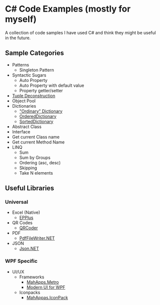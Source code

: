 # C# Code Examples (mostly for myself)

A collection of code samples I have used C# and think they might be useful in the future.

## Sample Categories
* Patterns
  * Singleton Pattern
* Syntactic Sugars
  * Auto Property
  * Auto Property with default value
  * Property getter/setter
* [Tuple Deconstruction](https://docs.microsoft.com/en-us/dotnet/csharp/deconstruct)
* Object Pool
* Dictionaries
  * ["Ordinary" Dictionary](https://www.dotnetperls.com/dictionary)
  * [OrderedDictionary](https://www.geeksforgeeks.org/c-sharp-ordereddictionary-class/)
  * [SortedDictionary](https://www.dotnetperls.com/sorteddictionary)
* Abstract Class
* Interface
* Get current Class name
* Get current Method Name
* LINQ
  * Sum
  * Sum by Groups
  * Ordering (asc, desc)
  * Skipping
  * Take N elements
  
  
## Useful Libraries

### Universal
* Excel (Native)
  * [EPPlus](https://github.com/JanKallman/EPPlus)
* QR Codes
  * [QRCoder](https://github.com/codebude/QRCoder)
* PDF
  * [PdfFileWriter.NET](https://github.com/jeske/PdfFileWriter.NET)
* JSON
  * [Json.NET](https://www.newtonsoft.com/json)
  
### WPF Specific
* UI/UX
  * Frameworks
    * [MahApps.Metro](https://github.com/MahApps/MahApps.Metro)
	* [Modern UI for WPF](https://github.com/firstfloorsoftware/mui)
  * Iconpacks
    * [MahAppas.IconPack](https://github.com/MahApps/MahApps.Metro.IconPacks)
